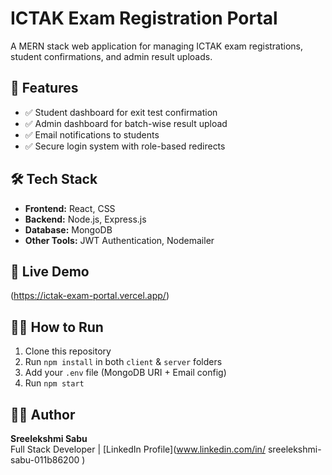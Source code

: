 # ICTAK Exam Registration Portal

A MERN stack web application for managing ICTAK exam registrations, student confirmations, and admin result uploads.

## 🚀 Features
- ✅ Student dashboard for exit test confirmation  
- ✅ Admin dashboard for batch-wise result upload  
- ✅ Email notifications to students  
- ✅ Secure login system with role-based redirects  

## 🛠️ Tech Stack
- **Frontend:** React, CSS  
- **Backend:** Node.js, Express.js  
- **Database:** MongoDB  
- **Other Tools:** JWT Authentication, Nodemailer  

## 🔗 Live Demo
(https://ictak-exam-portal.vercel.app/)

## 🧑‍💻 How to Run
1. Clone this repository  
2. Run `npm install` in both `client` & `server` folders  
3. Add your `.env` file (MongoDB URI + Email config)  
4. Run `npm start`  

## 👩‍💻 Author
**Sreelekshmi Sabu**  
Full Stack Developer | [LinkedIn Profile](www.linkedin.com/in/
sreelekshmi-sabu-011b86200
) 

